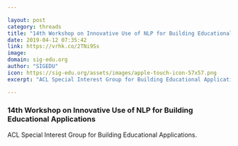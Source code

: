 ```yaml
---

layout: post
category: threads
title: "14th Workshop on Innovative Use of NLP for Building Educational Applications"
date: 2019-04-12 07:35:42
link: https://vrhk.co/2TNi9Ss
image: 
domain: sig-edu.org
author: "SIGEDU"
icon: https://sig-edu.org/assets/images/apple-touch-icon-57x57.png
excerpt: "ACL Special Interest Group for Building Educational Applications."

---
```


### 14th Workshop on Innovative Use of NLP for Building Educational Applications

ACL Special Interest Group for Building Educational Applications.